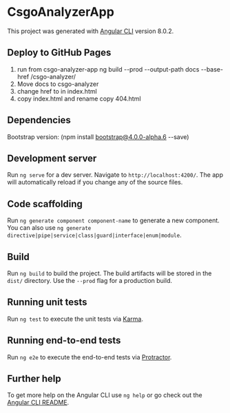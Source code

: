 # CsgoAnalyzerApp

This project was generated with [Angular CLI](https://github.com/angular/angular-cli) version 8.0.2.

## Deploy to GitHub Pages
1. run from csgo-analyzer-app ng build --prod --output-path docs --base-href /csgo-analyzer/
2. Move docs to csgo-analyzer
3. change href to <base href="/"> in index.html
4. copy index.html and rename copy 404.html

## Dependencies
Bootstrap version: (npm install bootstrap@4.0.0-alpha.6 --save)

## Development server

Run `ng serve` for a dev server. Navigate to `http://localhost:4200/`. The app will automatically reload if you change any of the source files.

## Code scaffolding

Run `ng generate component component-name` to generate a new component. You can also use `ng generate directive|pipe|service|class|guard|interface|enum|module`.

## Build

Run `ng build` to build the project. The build artifacts will be stored in the `dist/` directory. Use the `--prod` flag for a production build.

## Running unit tests

Run `ng test` to execute the unit tests via [Karma](https://karma-runner.github.io).

## Running end-to-end tests

Run `ng e2e` to execute the end-to-end tests via [Protractor](http://www.protractortest.org/).

## Further help

To get more help on the Angular CLI use `ng help` or go check out the [Angular CLI README](https://github.com/angular/angular-cli/blob/master/README.md).
